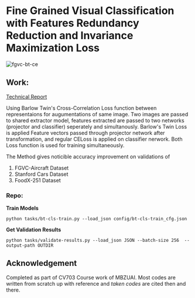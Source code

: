 # Fine Grained Visual Classification with Features Redundancy Reduction and Invariance Maximization Loss

![fgvc-bt-ce](https://github.com/JosephGeoBenjamin/FGVC_with-Barlow-Twins-Loss/releases/download/doc-1/fgvc-withBTloss.png)

## Work:

[Technical Report](https://docs.google.com/viewer?url=https://github.com/JosephGeoBenjamin/FGVC_with-Barlow-Twins-Loss/releases/download/doc-1/FGVC-TechReport-CV703-MBZUAI.pdf)

Using Barlow Twin's Cross-Correlation Loss function between representaions for
augumentations of same image. Two images are passed to shared extractor model,
features extracted are passed to two networks (projector and classifier)
seperately and simultanously. Barlow's Twin Loss is applied Feature vectors
passed through projector network after transformation, and regular CELoss
is applied on classifier nerwork. Both Loss function is used for training
simultaneously.

The Method gives noticible accuracy improvement on validations of
1. FGVC-Aircraft Dataset
2. Stanford Cars Dataset
3. FoodX-251 Dataset


### Repo:

**Train Models**

```
python tasks/bt-cls-train.py --load_json config/bt-cls-train_cfg.json
```

**Get Validation Results**
```
python tasks/validate-results.py --load_json JSON --batch-size 256  --output-path OUTDIR
```


## Acknowledgement
Completed as part of CV703 Course work of MBZUAI.
Most codes are written from scratch up with reference and *taken codes* are cited then and there.

